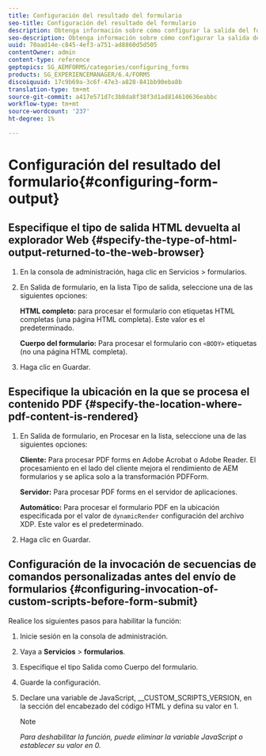 ```yaml
---
title: Configuración del resultado del formulario
seo-title: Configuración del resultado del formulario
description: Obtenga información sobre cómo configurar la salida del formulario.
seo-description: Obtenga información sobre cómo configurar la salida del formulario.
uuid: 70aad14e-c845-4ef3-a751-ad8860d5d505
contentOwner: admin
content-type: reference
geptopics: SG_AEMFORMS/categories/configuring_forms
products: SG_EXPERIENCEMANAGER/6.4/FORMS
discoiquuid: 17c9b69a-3c6f-47e3-a828-841bb90eba8b
translation-type: tm+mt
source-git-commit: a417e571d7c3b8da8f38f3d1ad814610636eabbc
workflow-type: tm+mt
source-wordcount: '237'
ht-degree: 1%

---
```



# Configuración del resultado del formulario{#configuring-form-output}

## Especifique el tipo de salida HTML devuelta al explorador Web {#specify-the-type-of-html-output-returned-to-the-web-browser}

1. En la consola de administración, haga clic en Servicios > formularios.
1. En Salida de formulario, en la lista Tipo de salida, seleccione una de las siguientes opciones:

   **HTML completo:** para procesar el formulario con etiquetas HTML completas (una página HTML completa). Este valor es el predeterminado.

   **Cuerpo del formulario:** Para procesar el formulario con  `<BODY>` etiquetas (no una página HTML completa).

1. Haga clic en Guardar.

## Especifique la ubicación en la que se procesa el contenido PDF {#specify-the-location-where-pdf-content-is-rendered}

1. En Salida de formulario, en Procesar en la lista, seleccione una de las siguientes opciones:

   **Cliente:** Para procesar PDF forms en Adobe Acrobat o Adobe Reader. El procesamiento en el lado del cliente mejora el rendimiento de AEM formularios y se aplica solo a la transformación PDFForm.

   **Servidor:** Para procesar PDF forms en el servidor de aplicaciones.

   **Automático:** Para procesar el formulario PDF en la ubicación especificada por el valor de  `dynamicRender` configuración del archivo XDP. Este valor es el predeterminado.

1. Haga clic en Guardar.

## Configuración de la invocación de secuencias de comandos personalizadas antes del envío de formularios {#configuring-invocation-of-custom-scripts-before-form-submit}

Realice los siguientes pasos para habilitar la función:

1. Inicie sesión en la consola de administración.
1. Vaya a **Servicios** > **formularios**.
1. Especifique el tipo Salida como Cuerpo del formulario.
1. Guarde la configuración.
1. Declare una variable de JavaScript, __CUSTOM_SCRIPTS_VERSION, en la sección del encabezado del código HTML y defina su valor en 1.

   >[!NOTE]
   >
   >*Para deshabilitar la función, puede eliminar la variable JavaScript o establecer su valor en 0.*

